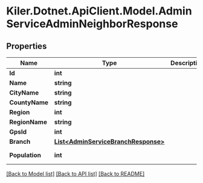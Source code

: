 # Kiler.Dotnet.ApiClient.Model.AdminServiceAdminNeighborResponse

## Properties

Name | Type | Description | Notes
------------ | ------------- | ------------- | -------------
**Id** | **int** |  | [optional] 
**Name** | **string** |  | [optional] 
**CityName** | **string** |  | [optional] 
**CountyName** | **string** |  | [optional] 
**Region** | **int** |  | [optional] 
**RegionName** | **string** |  | [optional] 
**GpsId** | **int** |  | [optional] 
**Branch** | [**List&lt;AdminServiceBranchResponse&gt;**](AdminServiceBranchResponse.md) |  | [optional] 
**Population** | **int** |  | [optional] [readonly] 

[[Back to Model list]](../README.md#documentation-for-models) [[Back to API list]](../README.md#documentation-for-api-endpoints) [[Back to README]](../README.md)

